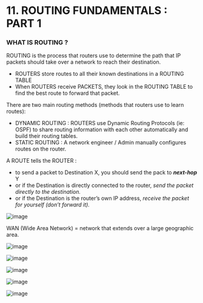 # 11. ROUTING FUNDAMENTALS : PART 1




### WHAT IS ROUTING ?



ROUTING is the process that routers use to determine the path that IP packets should take over a network to reach their destination.

- ROUTERS store routes to all their known destinations in a ROUTING TABLE
- When ROUTERS receive PACKETS, they look in the ROUTING TABLE to find the best route to forward that packet.

There are two main routing methods (methods that routers use to learn routes):

- DYNAMIC ROUTING : ROUTERS use Dynamic Routing Protocols (ie: OSPF) to share routing information with each other automatically and build their routing tables.
- STATIC ROUTING : A network engineer / Admin manually configures routes on the router.

A ROUTE tells the ROUTER :

- to send a packet to Destination X, you should send the pack to ***next-hop*** Y
- or if the Destination is directly connected to the router, *send the packet directly to the destination.*
- or if the Destination is the router’s own IP address, *receive the packet for yourself (don’t forward it).*

![image](https://github.com/psaumur/CCNA/assets/106411237/8ceefb10-d70d-4530-969d-40347ed34297)


WAN (Wide Area Network) = network that extends over a large geographic area.

![image](https://github.com/psaumur/CCNA/assets/106411237/b3555fdd-37a4-4bc8-b998-76e0b5455bb1)

![image](https://github.com/psaumur/CCNA/assets/106411237/99e75230-de1c-4f48-acd0-3482bba256af)

![image](https://github.com/psaumur/CCNA/assets/106411237/13a77d5c-497d-49ca-9717-ea3bb4a560d0)

![image](https://github.com/psaumur/CCNA/assets/106411237/6e3a2b3b-1590-4625-9bcf-cdaed95738d2)

![image](https://github.com/psaumur/CCNA/assets/106411237/891fcfbe-7dc5-4fb2-9b02-c6905236761e)

